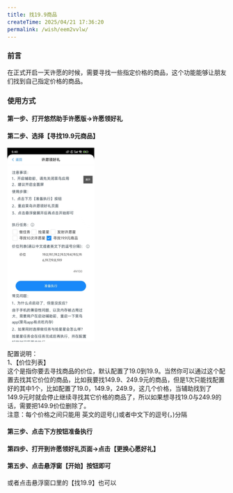 ```yaml
---
title: 找19.9商品
createTime: 2025/04/21 17:36:20
permalink: /wish/eem2vvlw/
---
```


### 前言
在正式开启一天许愿的时候，需要寻找一些指定价格的商品，这个功能能够让朋友们找到自己指定价格的商品。

### 使用方式

#### 第一步、打开悠然助手许愿版->许愿领好礼

#### 第二步、选择【寻找19.9元商品】
<img src="../../../public/images/get19.jpg" width="200"/>    

配置说明：  
1、【价位列表】  
这个是指你要去寻找商品的价位，默认配置了19.0到19.9。当然你可以通过这个配置去找其它价位的商品，比如我要找149.9、249.9元的商品，但是1次只能找配置好的其中1个，比如配置了19.0，149.9，249.9，这几个价格，当辅助找到了149.9元时就会停止继续寻找其它价格的商品了，所以如果想寻找19.0与249.9的话，需要把149.9价位删除了。  
注意：每个价格之间只能用 英文的逗号(,)或者中文下的逗号(，)分隔

#### 第三步、点击下方按钮准备执行

#### 第四步、打开到许愿领好礼页面->点击【更换心愿好礼】

#### 第五步、点击悬浮窗【开始】按钮即可
或者点击悬浮窗口里的【找19.9】也可以